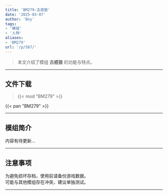 ```yaml
---
title: 'BM279-古惑狼'
date: '2025-03-07'
author: 'Bny'
tags:
- '模组'
- '人物'
aliases:
- 'BM279'
url: '/p/587/'
---
```


> 本文介绍了模组 **古惑狼** 的功能与特点。

---

## 文件下载  

> {{< mod "BM279" >}}  

{{< pan "BM279" >}}  

---

## 模组简介

>  
内容有待更新...  

---

## 注意事项

>  
为避免损坏存档，使用前请备份游戏数据。  
可能与其他模组存在冲突，建议单独测试。  

---

